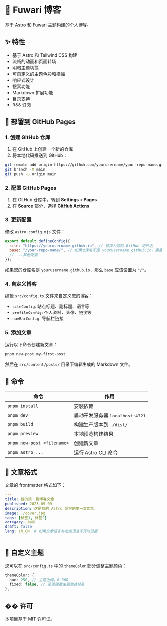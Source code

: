 # 🍥 Fuwari 博客

基于 [Astro](https://github.com/withastro/astro) 和 [Fuwari](https://github.com/saicaca/fuwari) 主题构建的个人博客。

## ✨ 特性

- 基于 Astro 和 Tailwind CSS 构建
- 流畅的动画和页面转场
- 明暗主题切换
- 可自定义的主题色彩和横幅
- 响应式设计
- 搜索功能
- Markdown 扩展功能
- 目录支持
- RSS 订阅

## 🚀 部署到 GitHub Pages

### 1. 创建 GitHub 仓库

1. 在 GitHub 上创建一个新的仓库
2. 将本地代码推送到 GitHub：

```bash
git remote add origin https://github.com/yourusername/your-repo-name.git
git branch -M main
git push -u origin main
```

### 2. 配置 GitHub Pages

1. 在 GitHub 仓库中，转到 **Settings** > **Pages**
2. 在 **Source** 部分，选择 **GitHub Actions**

### 3. 更新配置

修改 `astro.config.mjs` 文件：

```javascript
export default defineConfig({
  site: "https://yourusername.github.io", // 替换为您的 GitHub 用户名
  base: "/your-repo-name/", // 如果仓库名不是 yourusername.github.io，需要设置这个
  // ...其他配置
});
```

如果您的仓库名是 `yourusername.github.io`，那么 `base` 应该设置为 `"/"`。

### 4. 自定义博客

编辑 `src/config.ts` 文件来自定义您的博客：

- `siteConfig`: 站点标题、副标题、语言等
- `profileConfig`: 个人资料、头像、链接等
- `navBarConfig`: 导航栏链接

### 5. 添加文章

运行以下命令创建新文章：

```bash
pnpm new-post my-first-post
```

然后在 `src/content/posts/` 目录下编辑生成的 Markdown 文件。

## 🧞 命令

| 命令 | 作用 |
| --- | --- |
| `pnpm install` | 安装依赖 |
| `pnpm dev` | 启动开发服务器 `localhost:4321` |
| `pnpm build` | 构建生产版本到 `./dist/` |
| `pnpm preview` | 本地预览构建结果 |
| `pnpm new-post <filename>` | 创建新文章 |
| `pnpm astro ...` | 运行 Astro CLI 命令 |

## 📝 文章格式

文章的 frontmatter 格式如下：

```yaml
---
title: 我的第一篇博客文章
published: 2023-09-09
description: 这是我的 Astro 博客的第一篇文章。
image: ./cover.jpg
tags: [标签1, 标签2]
category: 前端
draft: false
lang: zh_CN  # 如果文章语言与站点语言不同时设置
---
```

## 🎨 自定义主题

您可以在 `src/config.ts` 中的 `themeColor` 部分调整主题颜色：

```typescript
themeColor: {
  hue: 250, // 主题色调，0-360
  fixed: false, // 是否隐藏主题色选择器
},
```

## �� 许可

本项目基于 MIT 许可证。 